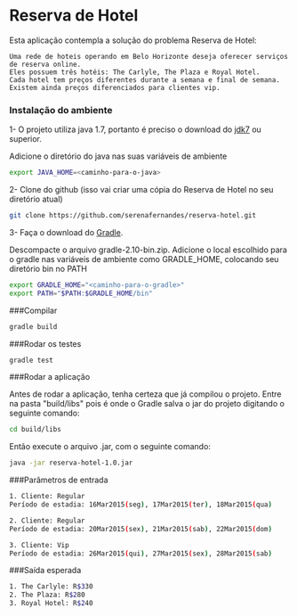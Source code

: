 # Reserva de Hotel

Esta aplicação contempla a solução do problema Reserva de Hotel:

	Uma rede de hoteis operando em Belo Horizonte deseja oferecer serviços de reserva online.
    Eles possuem três hotéis: The Carlyle, The Plaza e Royal Hotel.
    Cada hotel tem preços diferentes durante a semana e final de semana.
    Existem ainda preços diferenciados para clientes vip.

### Instalação do ambiente

1- O projeto utiliza java 1.7, portanto é preciso o download do [jdk7](http://www.oracle.com/technetwork/pt/java/javase/downloads/jdk7-downloads-1880260.html) ou superior.

Adicione o diretório do java nas suas variáveis de ambiente

```bash
export JAVA_HOME=<caminho-para-o-java>
```
2- Clone do github (isso vai criar uma cópia do Reserva de Hotel no seu diretório atual)

```bash
git clone https://github.com/serenafernandes/reserva-hotel.git
```

3- Faça o download do [Gradle](https://services.gradle.org/distributions/gradle-2.10-bin.zip).

Descompacte o arquivo gradle-2.10-bin.zip.
Adicione o local escolhido para o gradle nas variáveis de ambiente como GRADLE_HOME, colocando seu diretório bin no PATH

```bash
export GRADLE_HOME="<caminho-para-o-gradle>"
export PATH="$PATH:$GRADLE_HOME/bin"
```

###Compilar

```bash
gradle build
```
###Rodar os testes

```bash
gradle test
```
###Rodar a aplicação

Antes de rodar a aplicação, tenha certeza que já compilou o projeto. Entre na pasta "build/libs" pois é onde o Gradle salva o jar do projeto digitando o seguinte comando:

```bash
cd build/libs
```

Então execute o arquivo .jar, com o seguinte comando:
```bash
java -jar reserva-hotel-1.0.jar
```

###Parâmetros de entrada
```bash
1. Cliente: Regular
Período de estadia: 16Mar2015(seg), 17Mar2015(ter), 18Mar2015(qua)

2. Cliente: Regular
Período de estadia: 20Mar2015(sex), 21Mar2015(sab), 22Mar2015(dom)

3. Cliente: Vip
Período de estadia: 26Mar2015(qui), 27Mar2015(sex), 28Mar2015(sab)
```
###Saída esperada
```bash
1. The Carlyle: R$330
2. The Plaza: R$280
3. Royal Hotel: R$240
```
